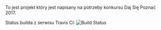 To jest projekt który jest napisany na potrzeby konkursu Daj Się Poznać 2017.

Status builda z serwisu Travis CI:
![Build Status](https://travis-ci.org/coola/xp-simulator.svg?branch=master)
